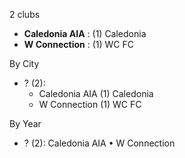 2 clubs

- **Caledonia AIA** : (1) Caledonia
- **W Connection** : (1) WC FC




By City

- ? (2): 
  - Caledonia AIA  (1) Caledonia
  - W Connection  (1) WC FC




By Year

- ? (2):   Caledonia AIA • W Connection


